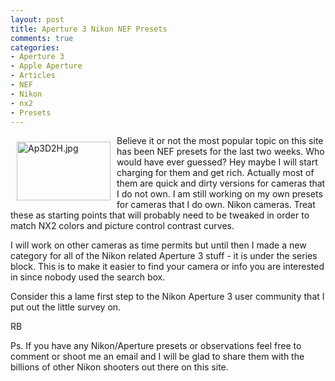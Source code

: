 ```yaml
---
layout: post
title: Aperture 3 Nikon NEF Presets
comments: true
categories:
- Aperture 3
- Apple Aperture
- Articles
- NEF
- Nikon
- nx2
- Presets
---
```

<a rel="lightbox" href="/wp-content/uploads/2010/03/Ap3D2H.jpg"><img title="Ap3D2H.jpg" src="/wp-content/uploads/2010/03/.thumbs/.Ap3D2H.jpg" border="0" alt="Ap3D2H.jpg" hspace="10" vspace="10" width="150" height="94" align="left" /></a>Believe it or not the most popular topic on this site has been NEF presets for the last two weeks. Who would have ever guessed? Hey maybe I will start charging for them and get rich. Actually most of them are quick and dirty versions for cameras that I do not own. I am still working on my own presets for cameras that I do own. Nikon cameras. Treat these as starting points that will probably need to be tweaked in order to match NX2 colors and picture control contrast curves.

I will work on other cameras as time permits but until then I made a new category for all of the Nikon related Aperture 3 stuff - it is under the series block. This is to make it easier to find your camera or info you are interested in since nobody used the search box.

Consider this a lame first step to the Nikon Aperture 3 user community that I put out the little survey on.

RB

Ps. If you have any Nikon/Aperture presets or observations feel free to comment or shoot me an email and I will be glad to share them with the billions of other Nikon shooters out there on this site.